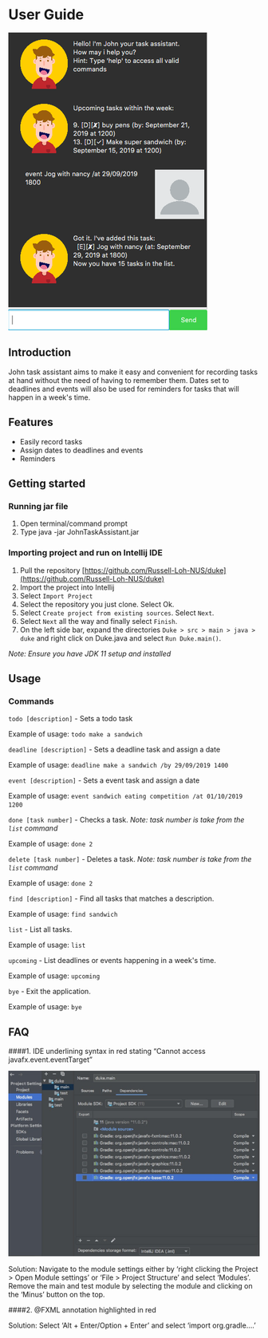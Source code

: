 # User Guide

![Image of John task assistant](Ui.png)

## Introduction
John task assistant aims to make it easy and convenient for recording tasks at hand without the need of having to remember them. Dates set to deadlines and events will also be used
for reminders for tasks that will happen in a week's time.

## Features

* Easily record tasks
* Assign dates to deadlines and events
* Reminders

## Getting started

### Running jar file
1. Open terminal/command prompt
2. Type java -jar JohnTaskAssistant.jar

### Importing project and run on Intellij IDE
1. Pull the repository [https://github.com/Russell-Loh-NUS/duke](https://github.com/Russell-Loh-NUS/duke)
2. Import the project into Intellij
  1. Select `Import Project`
  2. Select the repository you just clone. Select Ok.
  3. Select `Create project from existing sources`. Select `Next`.
  4. Select `Next` all the way and finally select `Finish`.
3. On the left side bar, expand the directories `Duke > src > main > java > duke` and right click on Duke.java and select `Run Duke.main()`.

*Note: Ensure you have JDK 11 setup and installed*

## Usage

### Commands

`todo [description]` - Sets a todo task

Example of usage:
`todo make a sandwich`

`deadline [description]` - Sets a deadline task and assign a date

Example of usage:
`deadline make a sandwich /by 29/09/2019 1400`

`event [description]` - Sets a event task and assign a date

Example of usage:
`event sandwich eating competition /at 01/10/2019 1200`

`done [task number]` - Checks a task. *Note: task number is take from the `list` command*

Example of usage:
`done 2`

`delete [task number]` - Deletes a task. *Note: task number is take from the `list` command*

Example of usage:
`done 2`

`find [description]` - Find all tasks that matches a description.

Example of usage:
`find sandwich`

`list` - List all tasks.

Example of usage:
`list`

`upcoming` - List deadlines or events happening in a week's time.

Example of usage:
`upcoming`

`bye` - Exit the application.

Example of usage:
`bye`

## FAQ

####1. IDE underlining syntax in red stating “Cannot access javafx.event.eventTarget”

![Image of John task assistant](Faq1.png)

Solution: Navigate to the module settings either by ‘right clicking the Project > Open Module settings’ or ‘File > Project Structure’ and select ‘Modules’. Remove the main and test module by selecting the module and clicking on the ‘Minus’ button on the top.

####2. @FXML annotation highlighted in red

Solution: Select ‘Alt + Enter/Option + Enter’ and select ‘import org.gradle….’
